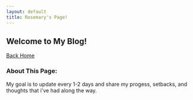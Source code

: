 ```yaml
---
layout: default
title: Rosemary's Page!
---
```


## Welcome to My Blog!
[Back Home](/README.md)
### About This Page:
My goal is to update every 1-2 days and share my progess, setbacks, and thoughts that i've had along the way. 

### 
